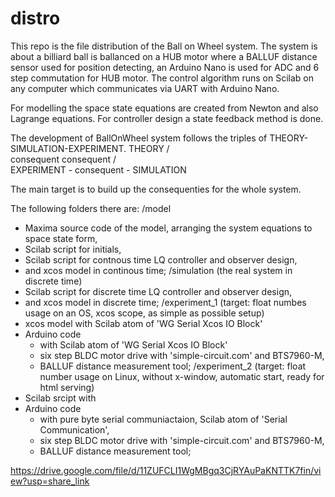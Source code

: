 # distro

This repo is the file distribution of the Ball on Wheel system.
The system is about a billiard ball is ballanced on a HUB motor where a BALLUF distance sensor used for position detecting, an Arduino Nano is used for ADC and 6 step commutation for HUB motor. The control algorithm runs on Scilab on any computer which communicates via UART with Arduino Nano.

For modelling the space state equations are created from Newton and also Lagrange equations.
For controller design a state feedback method is done.

The development of BallOnWheel system follows the triples of THEORY-SIMULATION-EXPERIMENT.
                  THEORY
              /           \
         consequent     consequent
         /                    \
EXPERIMENT   -   consequent  -   SIMULATION

The main target is to build up the consequenties for the whole system.

The following folders there are:
/model
 - Maxima source code of the model, arranging the system equations to space state form,
 - Scilab script for initials,
 - Scilab script for contnous time LQ controller and observer design, 
 - and xcos model in continous time;
/simulation (the real system in discrete time)
 - Scilab script for discrete time LQ controller and observer design,
 - and xcos model in discrete time;
/experiment_1 (target: float numbes usage on an OS, xcos scope, as simple as possible setup)
 - xcos model with Scilab atom of 'WG Serial Xcos IO Block'
 - Arduino code 
    - with Scilab atom of 'WG Serial Xcos IO Block' 
    - six step BLDC motor drive with 'simple-circuit.com' and BTS7960-M,
    - BALLUF distance measurement tool;
/experiment_2 (target: float number usage on Linux, without x-window, automatic start, ready for html serving)
 - Scilab srcipt with 
 - Arduino code 
    - with pure byte serial communiactaion, Scilab atom of 'Serial Communication', 
    - six step BLDC motor drive with 'simple-circuit.com' and BTS7960-M,
    - BALLUF distance measurement tool;


https://drive.google.com/file/d/11ZUFCLI1WgMBgq3CjRYAuPaKNTTK7fin/view?usp=share_link





